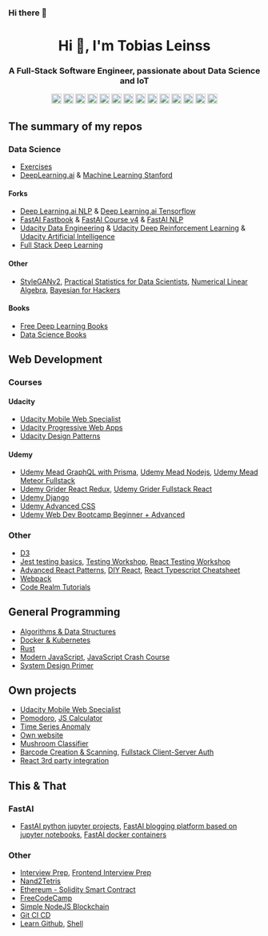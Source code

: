 ### Hi there 👋

<!--
**Caruso33/caruso33** is a ✨ _special_ ✨ repository because its `README.md` (this file) appears on your GitHub profile.

Here are some ideas to get you started:

- 🔭 I’m currently working on ...
- 🌱 I’m currently learning ...
- 👯 I’m looking to collaborate on ...
- 🤔 I’m looking for help with ...
- 💬 Ask me about ...
- 📫 How to reach me: ...
- 😄 Pronouns: ...
- ⚡ Fun fact: ...
-->

<h1 align="center">Hi 👋, I'm Tobias Leinss </h1>

<h3 align="center">A Full-Stack Software Engineer, passionate about Data Science and IoT</h3>

<p align="center">
  <img src="https://img.icons8.com/color/48/000000/git.png" alt="git" width="20" height="20"/> 
  <img src="https://img.icons8.com/color/48/000000/javascript.png" alt="javascript" width="20" height="20"/> 
  <img src="https://img.icons8.com/color/48/000000/typescript.png" alt="typescript" width="20" height="20"/> 
  
  <img src="https://img.icons8.com/plasticine/100/000000/react.png" alt="react" width="20" height="20"/>
  <img src="https://img.icons8.com/color/48/000000/react-native.png" alt="react-native" width="20" height="20"/> 
  
  <img src="https://img.icons8.com/color/48/000000/nodejs.png" alt="nodejs" width="20" height="20"/> 
  <img src="https://img.icons8.com/color/48/000000/python.png" alt="python" width="20" height="20"/> 
  
  <img src="https://img.icons8.com/metro/26/000000/html-filetype.png" alt="html" width="20" height="20"/> 
  <img src="https://img.icons8.com/metro/26/000000/css-filetype.png" alt="css" width="20" height="20"/> 
  
  <img src="https://img.icons8.com/color/48/000000/docker.png" alt="docker" width="20" height="20"/> 
  <img src="https://img.icons8.com/color/48/000000/kubernetes.png" alt="kubernetes" width="20" height="20"/> 
  
  <img src="https://img.icons8.com/color/48/000000/redux.png" alt="react-redux" width="20" height="20"/> 
  
  <img src="https://img.icons8.com/nolan/64/api-settings.png" alt="rest-api" width="20" height="20"/> 
  <img src="https://img.icons8.com/color/48/000000/graphql.png" alt="graphql" width="20" height="20"/> 
</p>

## The summary of my repos

### Data Science
- [Exercises](https://github.com/Caruso33/data_science_machine_learning)
- [DeepLearning.ai](https://github.com/Caruso33/deeplearning-ai) & [Machine Learning Stanford](https://github.com/Caruso33/machine-learning-stanford)

#### Forks
- [Deep Learning.ai NLP](https://github.com/Caruso33/Deeplearning.ai-Natural-Language-Processing-Specialization) & [Deep Learning.ai Tensorflow](https://github.com/Caruso33/dlaicourse)
- [FastAI Fastbook](https://github.com/Caruso33/fastbook) & [FastAI Course v4](https://github.com/Caruso33/course-v4) & [FastAI NLP](https://github.com/Caruso33/course-nlp)
- [Udacity Data Engineering](https://github.com/Caruso33/20_udacity_dse) & [Udacity Deep Reinforcement Learning](https://github.com/Caruso33/19_udacity_drlnd) & [Udacity Artificial Intelligence](https://github.com/Caruso33/18_udacity_aind)
- [Full Stack Deep Learning](https://github.com/Caruso33/fsdl-text-recognizer-project)

#### Other

- [StyleGANv2](https://github.com/Caruso33/stylegan2), [Practical Statistics for Data Scientists](https://github.com/Caruso33/practical-statistics-for-data-scientists), [Numerical Linear Algebra](https://github.com/Caruso33/numerical-linear-algebra),
[Bayesian for Hackers](https://github.com/Caruso33/Probabilistic-Programming-and-Bayesian-Methods-for-Hackers)

#### Books
- [Free Deep Learning Books](https://github.com/Caruso33/Free-Deep-Learning-Books)
- [Data Science Books](https://github.com/Caruso33/Data-Science-Books-1)

## Web Development

### Courses
#### Udacity

- [Udacity Mobile Web Specialist](https://github.com/Caruso33/mobile-web-developer)
- [Udacity Progressive Web Apps](https://github.com/Caruso33/progressive-web-apps)
- [Udacity Design Patterns](https://github.com/Caruso33/progressive-web-apps)

#### Udemy
- [Udemy Mead GraphQL with Prisma](https://github.com/Caruso33/graphql), [Udemy Mead Nodejs](https://github.com/Caruso33/mead-node-course), [Udemy Mead Meteor Fullstack](https://github.com/Caruso33/mead-meteor-fullStack-course)
- [Udemy Grider React Redux](https://github.com/Caruso33/grider-react-redux-course),
 [Udemy Grider Fullstack React](https://github.com/Caruso33/grider-fullStack-react-course)
- [Udemy Django](https://github.com/Caruso33/django)
- [Udemy Advanced CSS](https://github.com/Caruso33/advanced-css-course)
- [Udemy Web Dev Bootcamp Beginner + Advanced](https://github.com/Caruso33/web-dev-bootcamp-beginner-advanced)

### Other
- [D3](https://github.com/Caruso33/d3)
- [Jest testing basics](https://github.com/Caruso33/testing_basics), [Testing Workshop](https://github.com/Caruso33/testing-workshop), [React Testing Workshop](https://github.com/Caruso33/react-testing-workshop)
- [Advanced React Patterns](https://github.com/Caruso33/advanced-react-patterns-v2), [DIY React](https://github.com/Caruso33/didact), [React Typescript Cheatsheet](https://github.com/Caruso33/react-typescript-cheatsheet)
- [Webpack](https://github.com/Caruso33/webpack-demo-app)
- [Code Realm Tutorials](https://github.com/Caruso33/code-realm-courses)

## General Programming
- [Algorithms & Data Structures](https://github.com/Caruso33/algos_data_structures)
- [Docker & Kubernetes](https://github.com/Caruso33/docker-kubernetes)
- [Rust](https://github.com/Caruso33/rust)
- [Modern JavaScript](https://github.com/Caruso33/modern-javascript), [JavaScript Crash Course](https://github.com/Caruso33/vf-javascript-crash-course)
- [System Design Primer](https://github.com/Caruso33/system-design-primer)


## Own projects
- [Udacity Mobile Web Specialist](https://github.com/Caruso33/mws-project)
- [Pomodoro](https://github.com/Caruso33/pomodoR), [JS Calculator](https://github.com/Caruso33/JS-Calculator)
- [Time Series Anomaly](https://github.com/Caruso33/time_series_anomaly)
- [Own website](https://github.com/Caruso33/Caruso33.github.io)
- [Mushroom Classifier](https://github.com/Caruso33/mushroom)
- [Barcode Creation & Scanning](https://github.com/Caruso33/barcode-create-scan), [Fullstack Client-Server Auth](https://github.com/Caruso33/auth-client-server)
- [React 3rd party integration](https://github.com/Caruso33/react-3rd-party-integration)

## This & That

### FastAI
- [FastAI python jupyter projects](https://github.com/Caruso33/nbdev), [FastAI blogging platform based on jupyter notebooks](https://github.com/Caruso33/fastpages), [FastAI docker containers](https://github.com/Caruso33/docker-containers)

### Other
- [Interview Prep](https://github.com/Caruso33/interview), [Frontend Interview Prep](https://github.com/Caruso33/Front-end-Developer-Interview-Questions)
- [Nand2Tetris](https://github.com/Caruso33/nand2tetris)
- [Ethereum - Solidity Smart Contract](https://github.com/Caruso33/ethereum)
- [FreeCodeCamp](https://github.com/Caruso33/freeCodeCamp)
- [Simple NodeJS Blockchain](https://github.com/Caruso33/BrewChain)
- [Git CI CD](https://github.com/Caruso33/git-ci-cd)
- [Learn Github](https://github.com/Caruso33/lGithub), [Shell](https://github.com/Caruso33/shell)
